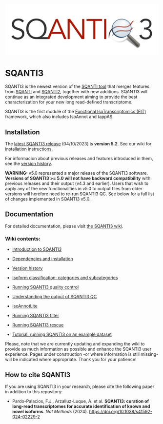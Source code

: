 ![SQANTI3 logo](https://github.com/FJPardoPalacios/public_figures/blob/master/sq3-logo.png)

# SQANTI3

SQANTI3 is the newest version of the [SQANTI tool](https://www.ncbi.nlm.nih.gov/pmc/articles/PMC5848618/) that merges features from [SQANTI](https://github.com/ConesaLab/SQANTI) and  [SQANTI2](https://github.com/Magdoll/SQANTI2), together with new additions. SQANTI3 will continue as an integrated development aiming to provide the best characterization for your new long read-defined transcriptome. 

SQANTI3 is the first module of the [Functional IsoTranscriptomics (FIT)](https://tappas.org/) framework, which also includes IsoAnnot and tappAS.

## Installation
The [latest SQANTI3 release](https://github.com/ConesaLab/SQANTI3/releases/tag/v5.2) (04/10/2023) is **version 5.2**. See our wiki for [installation instructions](https://github.com/ConesaLab/SQANTI3/wiki/Dependencies-and-installation).

For informacion about previous releases and features introduced in them, see the [version history](https://github.com/ConesaLab/SQANTI3/wiki/Version-history).

**WARNING:** v5.0 represented a major release of the SQANTI3 software. **Versions of SQANTI3 >= 5.0 will not have backward compatibility** with previous releases and their output (v4.3 and earlier). Users that wish to apply any of the new functionalities in v5.0 to output files from older versions will herefore need to re-run SQANTI3 QC. See below for a full list of changes implemented in SQANTI3 v5.0.

## Documentation

For detailed documentation, please visit [the SQANTI3 wiki](https://github.com/ConesaLab/SQANTI3/wiki).

### Wiki contents:
* [Introduction to SQANTI3](https://github.com/ConesaLab/SQANTI3/wiki/Introduction-to-SQANTI3)

* [Dependencies and installation](https://github.com/ConesaLab/SQANTI3/wiki/Dependencies-and-installation)

* [Version history](https://github.com/ConesaLab/SQANTI3/wiki/Version-history)

* [Isoform classification: categories and subcategories](https://github.com/ConesaLab/SQANTI3/wiki/SQANTI3-isoform-classification:-categories-and-subcategories)

* [Running SQANTI3 quality control](https://github.com/ConesaLab/SQANTI3/wiki/Running-SQANTI3-Quality-Control)

* [Understanding the output of SQANTI3 QC](https://github.com/ConesaLab/SQANTI3/wiki/Understanding-the-output-of-SQANTI3-QC)

* [IsoAnnotLite](https://github.com/ConesaLab/SQANTI3/wiki/IsoAnnotLite)

* [Running SQANTI3 filter](https://github.com/ConesaLab/SQANTI3/wiki/Running-SQANTI3-filter)

* [Running SQANTI3 rescue](https://github.com/ConesaLab/SQANTI3/wiki/Running-SQANTI3-rescue)

* [Tutorial: running SQANTI3 on an example dataset](https://github.com/ConesaLab/SQANTI3/wiki/Tutorial:-running-SQANTI3-on-an-example-dataset)

Please, note that we are currently updating and expanding the wiki to provide as much information as possible and 
enhance the SQANTI3 user experience. Pages under construction -or where information is still missing- will be indicated where appropriate. 
Thank you for your patience!


## How to cite SQANTI3

If you are using SQANTI3 in your research, please cite the following paper in addition to this repository:

- Pardo-Palacios, F.J., Arzalluz-Luque, A. et al. **SQANTI3: curation of long-read transcriptomes for accurate identification of known and novel isoforms**. *Nat Methods* (2024). https://doi.org/10.1038/s41592-024-02229-2

